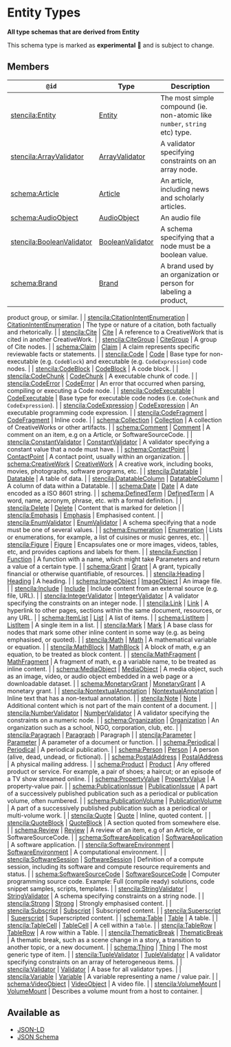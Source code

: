# Entity Types

**All type schemas that are derived from Entity**

This schema type is marked as **experimental** 🧪 and is subject to change.

## Members

| `@id`                                                                         | Type                                    | Description                                                                 |
| ----------------------------------------------------------------------------- | --------------------------------------- | --------------------------------------------------------------------------- |
| [stencila:Entity](https://schema.stenci.la/Entity.jsonld)                     | [Entity](Entity.md)                     | The most simple compound (ie. non-atomic like `number`, `string` etc) type. |
| [stencila:ArrayValidator](https://schema.stenci.la/ArrayValidator.jsonld)     | [ArrayValidator](ArrayValidator.md)     | A validator specifying constraints on an array node.                        |
| [schema:Article](https://schema.org/Article)                                  | [Article](Article.md)                   | An article, including news and scholarly articles.                          |
| [schema:AudioObject](https://schema.org/AudioObject)                          | [AudioObject](AudioObject.md)           | An audio file                                                               |
| [stencila:BooleanValidator](https://schema.stenci.la/BooleanValidator.jsonld) | [BooleanValidator](BooleanValidator.md) | A schema specifying that a node must be a boolean value.                    |
| [schema:Brand](https://schema.org/Brand)                                      | [Brand](Brand.md)                       | A brand used by an organization or person for labeling a product,           |

product group, or similar.
|
| [stencila:CitationIntentEnumeration](https://schema.stenci.la/CitationIntentEnumeration.jsonld) | [CitationIntentEnumeration](CitationIntentEnumeration.md) | The type or nature of a citation, both factually and rhetorically. |
| [stencila:Cite](https://schema.stenci.la/Cite.jsonld) | [Cite](Cite.md) | A reference to a CreativeWork that is cited in another CreativeWork. |
| [stencila:CiteGroup](https://schema.stenci.la/CiteGroup.jsonld) | [CiteGroup](CiteGroup.md) | A group of Cite nodes. |
| [schema:Claim](https://schema.org/Claim) | [Claim](Claim.md) | A claim represents specific reviewable facts or statements. |
| [stencila:Code](https://schema.stenci.la/Code.jsonld) | [Code](Code.md) | Base type for non-executable (e.g. `CodeBlock`) and executable (e.g. `CodeExpression`) code nodes. |
| [stencila:CodeBlock](https://schema.stenci.la/CodeBlock.jsonld) | [CodeBlock](CodeBlock.md) | A code block. |
| [stencila:CodeChunk](https://schema.stenci.la/CodeChunk.jsonld) | [CodeChunk](CodeChunk.md) | A executable chunk of code. |
| [stencila:CodeError](https://schema.stenci.la/CodeError.jsonld) | [CodeError](CodeError.md) | An error that occurred when parsing, compiling or executing a Code node. |
| [stencila:CodeExecutable](https://schema.stenci.la/CodeExecutable.jsonld) | [CodeExecutable](CodeExecutable.md) | Base type for executable code nodes (i.e. `CodeChunk` and `CodeExpression`). |
| [stencila:CodeExpression](https://schema.stenci.la/CodeExpression.jsonld) | [CodeExpression](CodeExpression.md) | An executable programming code expression. |
| [stencila:CodeFragment](https://schema.stenci.la/CodeFragment.jsonld) | [CodeFragment](CodeFragment.md) | Inline code. |
| [schema:Collection](https://schema.org/Collection) | [Collection](Collection.md) | A collection of CreativeWorks or other artifacts. |
| [schema:Comment](https://schema.org/Comment) | [Comment](Comment.md) | A comment on an item, e.g on a Article, or SoftwareSourceCode. |
| [stencila:ConstantValidator](https://schema.stenci.la/ConstantValidator.jsonld) | [ConstantValidator](ConstantValidator.md) | A validator specifying a constant value that a node must have. |
| [schema:ContactPoint](https://schema.org/ContactPoint) | [ContactPoint](ContactPoint.md) | A contact point, usually within an organization. |
| [schema:CreativeWork](https://schema.org/CreativeWork) | [CreativeWork](CreativeWork.md) | A creative work, including books, movies, photographs, software programs, etc.
|
| [stencila:Datatable](https://schema.stenci.la/Datatable.jsonld) | [Datatable](Datatable.md) | A table of data. |
| [stencila:DatatableColumn](https://schema.stenci.la/DatatableColumn.jsonld) | [DatatableColumn](DatatableColumn.md) | A column of data within a Datatable. |
| [schema:Date](https://schema.org/Date) | [Date](Date.md) | A date encoded as a ISO 8601 string. |
| [schema:DefinedTerm](https://schema.org/DefinedTerm) | [DefinedTerm](DefinedTerm.md) | A word, name, acronym, phrase, etc. with a formal definition. |
| [stencila:Delete](https://schema.stenci.la/Delete.jsonld) | [Delete](Delete.md) | Content that is marked for deletion |
| [stencila:Emphasis](https://schema.stenci.la/Emphasis.jsonld) | [Emphasis](Emphasis.md) | Emphasised content. |
| [stencila:EnumValidator](https://schema.stenci.la/EnumValidator.jsonld) | [EnumValidator](EnumValidator.md) | A schema specifying that a node must be one of several values. |
| [schema:Enumeration](https://schema.org/Enumeration) | [Enumeration](Enumeration.md) | Lists or enumerations, for example, a list of cuisines or music genres, etc. |
| [stencila:Figure](https://schema.stenci.la/Figure.jsonld) | [Figure](Figure.md) | Encapsulates one or more images, videos, tables, etc, and provides captions and labels for them. |
| [stencila:Function](https://schema.stenci.la/Function.jsonld) | [Function](Function.md) | A function with a name, which might take Parameters and return a value of a certain type. |
| [schema:Grant](https://schema.org/Grant) | [Grant](Grant.md) | A grant, typically financial or otherwise quantifiable, of resources. |
| [stencila:Heading](https://schema.stenci.la/Heading.jsonld) | [Heading](Heading.md) | A heading. |
| [schema:ImageObject](https://schema.org/ImageObject) | [ImageObject](ImageObject.md) | An image file. |
| [stencila:Include](https://schema.stenci.la/Include.jsonld) | [Include](Include.md) | Include content from an external source (e.g. file, URL). |
| [stencila:IntegerValidator](https://schema.stenci.la/IntegerValidator.jsonld) | [IntegerValidator](IntegerValidator.md) | A validator specifying the constraints on an integer node. |
| [stencila:Link](https://schema.stenci.la/Link.jsonld) | [Link](Link.md) | A hyperlink to other pages, sections within the same document, resources, or any URL. |
| [schema:ItemList](https://schema.org/ItemList) | [List](List.md) | A list of items. |
| [schema:ListItem](https://schema.org/ListItem) | [ListItem](ListItem.md) | A single item in a list. |
| [stencila:Mark](https://schema.stenci.la/Mark.jsonld) | [Mark](Mark.md) | A base class for nodes that mark some other inline content
in some way (e.g. as being emphasised, or quoted).
|
| [stencila:Math](https://schema.stenci.la/Math.jsonld) | [Math](Math.md) | A mathematical variable or equation. |
| [stencila:MathBlock](https://schema.stenci.la/MathBlock.jsonld) | [MathBlock](MathBlock.md) | A block of math, e.g an equation, to be treated as block content. |
| [stencila:MathFragment](https://schema.stenci.la/MathFragment.jsonld) | [MathFragment](MathFragment.md) | A fragment of math, e.g a variable name, to be treated as inline content. |
| [schema:MediaObject](https://schema.org/MediaObject) | [MediaObject](MediaObject.md) | A media object, such as an image, video, or audio object embedded in a web page or a
downloadable dataset.
|
| [schema:MonetaryGrant](https://schema.org/MonetaryGrant) | [MonetaryGrant](MonetaryGrant.md) | A monetary grant. |
| [stencila:NontextualAnnotation](https://schema.stenci.la/NontextualAnnotation.jsonld) | [NontextualAnnotation](NontextualAnnotation.md) | Inline text that has a non-textual annotation. |
| [stencila:Note](https://schema.stenci.la/Note.jsonld) | [Note](Note.md) | Additional content which is not part of the main content of a document. |
| [stencila:NumberValidator](https://schema.stenci.la/NumberValidator.jsonld) | [NumberValidator](NumberValidator.md) | A validator specifying the constraints on a numeric node. |
| [schema:Organization](https://schema.org/Organization) | [Organization](Organization.md) | An organization such as a school, NGO, corporation, club, etc. |
| [stencila:Paragraph](https://schema.stenci.la/Paragraph.jsonld) | [Paragraph](Paragraph.md) | Paragraph |
| [stencila:Parameter](https://schema.stenci.la/Parameter.jsonld) | [Parameter](Parameter.md) | A parameter of a document or function. |
| [schema:Periodical](https://schema.org/Periodical) | [Periodical](Periodical.md) | A periodical publication. |
| [schema:Person](https://schema.org/Person) | [Person](Person.md) | A person (alive, dead, undead, or fictional). |
| [schema:PostalAddress](https://schema.org/PostalAddress) | [PostalAddress](PostalAddress.md) | A physical mailing address. |
| [schema:Product](https://schema.org/Product) | [Product](Product.md) | Any offered product or service. For example, a pair of shoes;
a haircut; or an episode of a TV show streamed online.
|
| [schema:PropertyValue](https://schema.org/PropertyValue) | [PropertyValue](PropertyValue.md) | A property-value pair. |
| [schema:PublicationIssue](https://schema.org/PublicationIssue) | [PublicationIssue](PublicationIssue.md) | A part of a successively published publication such as a periodical or publication
volume, often numbered.
|
| [schema:PublicationVolume](https://schema.org/PublicationVolume) | [PublicationVolume](PublicationVolume.md) | A part of a successively published publication such as a periodical or multi-volume work.
|
| [stencila:Quote](https://schema.stenci.la/Quote.jsonld) | [Quote](Quote.md) | Inline, quoted content. |
| [stencila:QuoteBlock](https://schema.stenci.la/QuoteBlock.jsonld) | [QuoteBlock](QuoteBlock.md) | A section quoted from somewhere else.
|
| [schema:Review](https://schema.org/Review) | [Review](Review.md) | A review of an item, e.g of an Article, or SoftwareSourceCode. |
| [schema:SoftwareApplication](https://schema.org/SoftwareApplication) | [SoftwareApplication](SoftwareApplication.md) | A software application.
|
| [stencila:SoftwareEnvironment](https://schema.stenci.la/SoftwareEnvironment.jsonld) | [SoftwareEnvironment](SoftwareEnvironment.md) | A computational environment. |
| [stencila:SoftwareSession](https://schema.stenci.la/SoftwareSession.jsonld) | [SoftwareSession](SoftwareSession.md) | Definition of a compute session, including its software and compute resource
requirements and status.
|
| [schema:SoftwareSourceCode](https://schema.org/SoftwareSourceCode) | [SoftwareSourceCode](SoftwareSourceCode.md) | Computer programming source code. Example: Full (compile ready) solutions, code snippet samples, scripts, templates.
|
| [stencila:StringValidator](https://schema.stenci.la/StringValidator.jsonld) | [StringValidator](StringValidator.md) | A schema specifying constraints on a string node. |
| [stencila:Strong](https://schema.stenci.la/Strong.jsonld) | [Strong](Strong.md) | Strongly emphasised content. |
| [stencila:Subscript](https://schema.stenci.la/Subscript.jsonld) | [Subscript](Subscript.md) | Subscripted content. |
| [stencila:Superscript](https://schema.stenci.la/Superscript.jsonld) | [Superscript](Superscript.md) | Superscripted content. |
| [schema:Table](https://schema.org/Table) | [Table](Table.md) | A table. |
| [stencila:TableCell](https://schema.stenci.la/TableCell.jsonld) | [TableCell](TableCell.md) | A cell within a `Table`.
|
| [stencila:TableRow](https://schema.stenci.la/TableRow.jsonld) | [TableRow](TableRow.md) | A row within a Table. |
| [stencila:ThematicBreak](https://schema.stenci.la/ThematicBreak.jsonld) | [ThematicBreak](ThematicBreak.md) | A thematic break, such as a scene change in a story, a transition to another topic, or a new document.
|
| [schema:Thing](https://schema.org/Thing) | [Thing](Thing.md) | The most generic type of item. |
| [stencila:TupleValidator](https://schema.stenci.la/TupleValidator.jsonld) | [TupleValidator](TupleValidator.md) | A validator specifying constraints on an array of heterogeneous items. |
| [stencila:Validator](https://schema.stenci.la/Validator.jsonld) | [Validator](Validator.md) | A base for all validator types. |
| [stencila:Variable](https://schema.stenci.la/Variable.jsonld) | [Variable](Variable.md) | A variable representing a name / value pair. |
| [schema:VideoObject](https://schema.org/VideoObject) | [VideoObject](VideoObject.md) | A video file. |
| [stencila:VolumeMount](https://schema.stenci.la/VolumeMount.jsonld) | [VolumeMount](VolumeMount.md) | Describes a volume mount from a host to container.
|

## Available as

- [JSON-LD](https://schema.stenci.la/stencila.jsonld)
- [JSON Schema](https://schema.stenci.la/v1/EntityTypes.schema.json)
